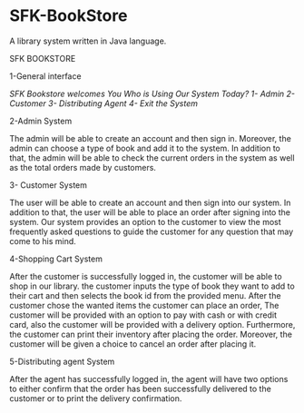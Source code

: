 # SFK-BookStore
A library system written in Java language.

SFK BOOKSTORE



1-General interface

*SFK Bookstore welcomes You*
*Who is Using Our System Today?*
 *1- Admin*
 *2- Customer*
 *3- Distributing Agent*
 *4- Exit the System*
   
                    
2-Admin System

The admin will be able to create an account and then sign in. Moreover, the admin can choose a type of book and add it to the system. In addition to that, the admin will be able to check the current orders in the system as well as the total orders made by customers.

3- Customer System 

The user will be able to create an account and then sign into our system.  In addition to that, the user will be able to place an order after signing into the system. Our system provides an option to the customer to view the most frequently asked questions to guide the customer for any question that may come to his mind.

4-Shopping Cart System

After the customer is successfully logged in, the customer will be able to shop in our library. the customer inputs the type of book they want to add to their cart and then selects the book id from the provided menu. After the customer chose the wanted items the customer can place an order, The customer will be provided with an option to pay with cash or with credit card, also the customer will be provided with a delivery option. Furthermore, the customer can print their inventory after placing the order. Moreover, the customer will be given a choice to cancel an order after placing it.

5-Distributing agent System

After the agent has successfully logged in, the agent will have two options to either confirm that the order has been successfully delivered to the customer or to print the delivery confirmation.
